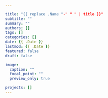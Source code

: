```yaml
---

title: "{{ replace .Name "-" " " | title }}"
subtitle: ""
summary: ""
authors: []
tags: []
categories: []
date: {{ .Date }}
lastmod: {{ .Date }}
featured: false
draft: false

image:
  caption: ""
  focal_point: ""
  preview_only: true

projects: []
---
```


